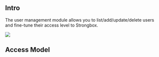 ## Intro

The user management module allows you to list/add/update/delete users and fine-tune their access level to Strongbox.

<img src="/assets/screenshots/08-user-management.png" data-zoomable="true" />

## Access Model


